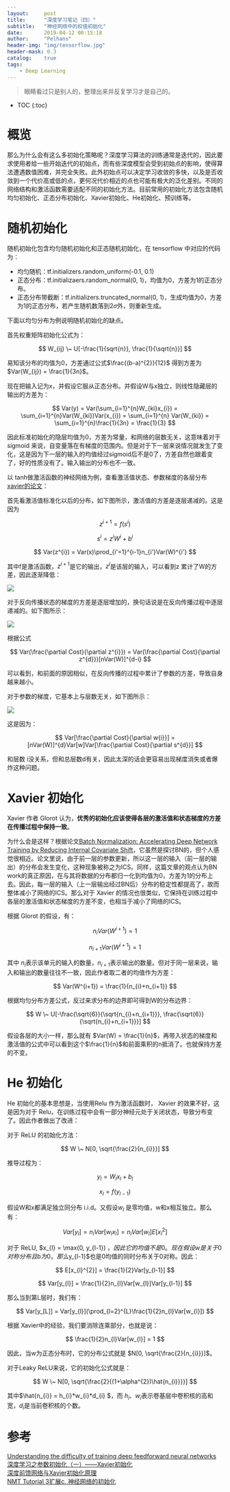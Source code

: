 ```yaml
---
layout:     post
title:      "深度学习笔记（四）"
subtitle:   "神经网络中的权值初始化"
date:       2019-04-12 00:15:18
author:     "Pelhans"
header-img: "img/tensorflow.jpg"
header-mask: 0.3 
catalog:    true
tags:
    - Deep Learning
---
```


> 眼睛看过只是别人的，整理出来并反复学习才是自己的。

* TOC
{:toc}

# 概览

那么为什么会有这么多初始化策略呢？深度学习算法的训练通常是迭代的，因此要求使用者给一些开始迭代的初始点，而有些深度模型会受到初始点的影响，使得算法遭遇数值困难，并完全失败。此外初始点可以决定学习收敛的多快，以及是否收敛到一个代价高或低的点，更何况代价相近的点也可能有极大的泛化差别。不同的网络结构和激活函数需要适配不同的初始化方法。目前常用的初始化方法包含随机均匀初始化、正态分布初始化、Xavier初始化、He初始化、预训练等。

# 随机初始化

随机初始化包含均匀随机初始化和正态随机初始化，在 tensorflow 中对应的代码为：

* 均匀随机：tf.initializers.random_uniform(-0.1, 0.1)    
* 正态分布：tf.initializaers.random_normal(0, 1)，均值为0，方差为1的正态分布。    
* 正态分布带截断：tf.initializers.truncated_normal(0, 1)，生成均值为0，方差为1的正态分布，若产生随机数落到2$\sigma$外，则重新生成。    

下面以均匀分布为例说明随机初始化的缺点。

首先权重矩阵初始化公式为：

$$ W_{ij} \~ U[-\frac{1}{sqrt{n}}, \frac{1}{\sqrt{n}}] $$

易知该分布的均值为0，方差通过公式$\frac{(b-a)^{2}}{12}$ 得到方差为 $Var(W_{ij}) = \frac{1}{3n}$。

现在把输入记为x，并假设它服从正态分布。并假设W与x独立，则线性隐藏层的输出的方差为：

$$ Var(y) = Var(\sum_{i=1}^{n}W_{ki}x_{i}) = \sum_{i=1}^{n}Var(W_{ki})Var(x_{i}) = \sum_{i=1}^{n} Var(W_{ki}) = \sum_{i=1}^{n}\frac{1}{3n} = \frac{1}{3} $$

因此标准初始化的隐层均值为0，方差为常量，和网络的层数无关，这意味着对于 sigmoid 来说，自变量落在有梯度的范围内。但是对于下一层来说情况就发生了变化，这是因为下一层的输入的均值经过sigmoid后不是0了，方差自然也跟着变了，好的性质没有了。输入输出的分布也不一致。

以 tanh做激活函数的神经网络为例，查看激活值状态、参数梯度的各层分布[xavier的论文](http://proceedings.mlr.press/v9/glorot10a/glorot10a.pdf)：

首先看激活值标准化以后的分布，如下图所示，激活值的方差是逐层递减的。这是因为

$$ z^{i+1} = f(s^{i}) $$

$$ s^{i} = z^{i}W^{i} + b^{i} $$

$$ Var(z^{i}) = Var(x)\prod_{i'=1}^{i-1}n_{i'}Var(W)^{i'} $$

其中f是激活函数，$z^{i+1}$是它的输出，$z^{i}$是该层的输入，可以看到z  累计了W的方差，因此逐渐降低：

![](/img/in-post/tensorflow/xavier_1.png)

对于反向传播状态的梯度的方差是逐层增加的，换句话说是在反向传播过程中逐层递减的。如下图所示：

![](/img/in-post/tensorflow/xavier_2.png)

根据公式

$$ Var(\frac{\partial Cost}{\partial z^{i}}) = Var(\frac{\partial Cost}{\partial z^{d}})[nVar(W)]^{d-i} $$

可以看到，和前面的原因相似，在反向传播的过程中累计了参数的方差，导致自身越来越小。

对于参数的梯度，它基本上与层数无关，如下图所示：

![](/img/in-post/tensorflow/xavier_3.png)

这是因为：

$$ Var[\frac{\partial Cost}{\partial w{i}}] = [nVar(W)]^{d}Var[w]Var[\frac{\partial Cost}{\partial s^{d}}] $$

和层数 i没关系，但和总层数d有关，因此太深的话会更容易出现梯度消失或者爆炸这种问题。

# Xavier 初始化

Xavier 作者 Glorot 认为，**优秀的初始化应该使得各层的激活值和状态梯度的方差在传播过程中保持一致**。

为什么会是这样？根据论文[Batch Normalization: Accelerating Deep Network Training by Reducing Internal Covariate Shift](https://arxiv.org/abs/1502.03167)，它虽然是探讨BN的，但个人感觉很相近。论文里说，由于前一层的参数更新，所以这一层的输入（前一层的输出）的分布会发生变化，这种现象被称之为ICS。同样，这篇文章的观点认为BN work的真正原因，在与其将数据的分布都归一化到均值为0，方差为1的分布上去。因此，每一层的输入（上一层输出经过BN后）分布的稳定性都提高了，故而整体减小了网络的ICS。那么对于 Xavier 的情况也很类似，它保持在训练过程中各层的激活值和状态梯度的方差不变，也相当于减小了网络的ICS。

根据  Glorot 的假设，有：

$$ n_{i}Var(W^{i+1}) = 1 $$

$$ n_{i+1}Var(W^{i+1}) = 1 $$

其中 $n_{i}$表示该单元的输入的数量，$n_{i+1}$表示输出的数量。但对于同一层来说，输入和输出的数量往往不一致，因此作者取二者的均值作为方差：

$$ Var(W^{i+1}) = \frac{1}{n_{i}+n_{i+1}} $$

根据均匀分布方差公式，反过来求分布的边界即可得到W的分布边界：

$$ W \~ U[-\frac{\sqrt{6}}{\sqrt{n_{i}+n_{i+1}}}, \frac{\sqrt{6}}{\sqrt{n_{i}+n_{i+1}}}] $$

假设各层的大小一样，那么就有 $Var(W) = \frac{1}{n}$，再带入状态的梯度和激活值的公式中可以看到这个$\frac{1}{n}$和前面乘积的n抵消了。也就保持方差的不变。

# He 初始化

He 初始化的基本思想是，当使用Relu 作为激活函数时， Xavier 的效果不好，这是因为对于 Relu，在训练过程中会有一部分神经元处于关闭状态，导致分布变了。因此作者做出了改进：

对于 ReLU 的初始化方法：

$$ W \~ N[0, \sqrt{\frac{2}{n_{i}}}] $$

推导过程为：

$$ y_{l} = W_{l}x_{l} + b_{l} $$

$$ x_{l} = f(y_{l-1}) $$

假设W和x都满足独立同分布 i.i.d。又假设$w_{l}$ 是零均值，w和x相互独立。那么有：

$$ Var[y_{l}] = n_{l}Var[w_{l}x_{l}] = n_{l}Var[w_{l}]E[x_{l}^{2}] $$

对于 ReLU, $x_{l} = \max(0, y_{l-1}) $，因此它的均值不是0。现在假设w是关于0对称分布且b为0，那么$y_{l-1}$也是0均值的同时分布关于0对称。因此：

$$ E[x_{l}^{2}] = \frac{1}{2}Var[y_{l-1}] $$

$$ Var[y_{l}] = \frac{1}{2}n_{l}Var[w_{l}]Var[y_{l-1}] $$

那么当到第L层时，我们有：

$$ Var[y_[L]] = Var[y_{l}](\prod_{l=2}^{L}\frac{1}{2}n_{l}Var[w_{l}]) $$

根据 Xavier中的经验，我们要消除连乘部分，也就是说：

$$ \frac{1}{2}n_{l}Var[w_{l}] = 1 $$

因此，当w为正态分布时，它的分布公式就是 $N[0, \sqrt{\frac{2}{n_{i}}}]$。

对于Leaky ReLU来说，它的初始化公式就是：

$$ W \~ N[0, \sqrt{\frac{2}{(1+\alpha^{2})\hat{n_{i}}}}] $$

其中$\hat{n_{i}} = h_{i}*w_{i}*d_{i} $，而 $h_{i}$、$w_{i}$表示卷基层中卷积核的高和宽，$d_{i}$是当前卷积核的个数。

# 参考
[Understanding the difficulty of training deep feedforward neural networks](http://proceedings.mlr.press/v9/glorot10a/glorot10a.pdf)    
[深度学习之参数初始化（一）——Xavier初始化](https://blog.csdn.net/victoriaw/article/details/73000632)    
[深度前馈网络与Xavier初始化原理](https://zhuanlan.zhihu.com/p/27919794)    
[NMT Tutorial 3扩展c. 神经网络的初始化](http://txshi-mt.com/2018/11/16/NMT-Tutorial-3c-Neural-Networks-Initialization/)    

